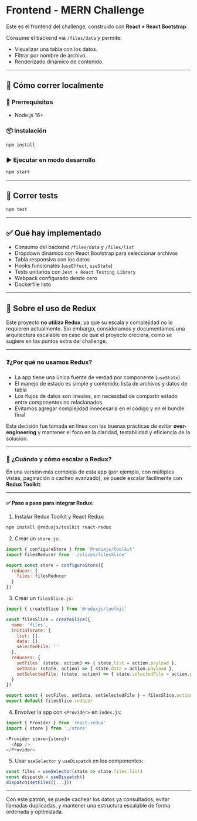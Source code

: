 # Frontend - MERN Challenge

Este es el frontend del challenge, construido con **React + React Bootstrap**.

Consume el backend vía `/files/data` y permite:

- Visualizar una tabla con los datos.
- Filtrar por nombre de archivo.
- Renderizado dinámico de contenido.

---

## 🚀 Cómo correr localmente

### 🧱 Prerrequisitos

- Node.js 16+

### 📦 Instalación

```bash
npm install
```

### ▶️ Ejecutar en modo desarrollo

```bash
npm start
```

---

## 🧪 Correr tests

```bash
npm test
```

---

## ✅ Qué hay implementado

- Consumo del backend `/files/data` y `/files/list`
- Dropdown dinámico con React Bootstrap para seleccionar archivos
- Tabla responsiva con los datos
- Hooks funcionales (`useEffect`, `useState`)
- Tests unitarios con `Jest + React Testing Library`
- Webpack configurado desde cero
- Dockerfile listo


---

## 🧠 Sobre el uso de Redux

Este proyecto **no utiliza Redux**, ya que su escala y complejidad no lo requieren actualmente. Sin embargo, consideramos y documentamos una arquitectura escalable en caso de que el proyecto creciera, como se sugiere en los puntos extra del challenge.

---

### ❓¿Por qué no usamos Redux?

- La app tiene una única fuente de verdad por componente (`useState`)
- El manejo de estado es simple y contenido: lista de archivos y datos de tabla
- Los flujos de datos son lineales, sin necesidad de compartir estado entre componentes no relacionados
- Evitamos agregar complejidad innecesaria en el código y en el bundle final

Esta decisión fue tomada en línea con las buenas prácticas de evitar **over-engineering** y mantener el foco en la claridad, testabilidad y eficiencia de la solución.

---

### 🧩 ¿Cuándo y cómo escalar a Redux?

En una versión más compleja de esta app (por ejemplo, con múltiples vistas, paginación o cacheo avanzado), se puede escalar fácilmente con **Redux Toolkit**:

---

#### ✅ Paso a paso para integrar Redux:

1. Instalar Redux Toolkit y React Redux:
```bash
npm install @reduxjs/toolkit react-redux
```

2. Crear un `store.js`:
```js
import { configureStore } from '@reduxjs/toolkit'
import filesReducer from './slices/filesSlice'

export const store = configureStore({
  reducer: {
    files: filesReducer
  }
})
```

3. Crear un `filesSlice.js`:
```js
import { createSlice } from '@reduxjs/toolkit'

const filesSlice = createSlice({
  name: 'files',
  initialState: {
    list: [],
    data: [],
    selectedFile: ''
  },
  reducers: {
    setFiles: (state, action) => { state.list = action.payload },
    setData: (state, action) => { state.data = action.payload },
    setSelectedFile: (state, action) => { state.selectedFile = action.payload }
  }
})

export const { setFiles, setData, setSelectedFile } = filesSlice.actions
export default filesSlice.reducer
```

4. Envolver la app con `<Provider>` en `index.js`:
```js
import { Provider } from 'react-redux'
import { store } from './store'

<Provider store={store}>
  <App />
</Provider>
```

5. Usar `useSelector` y `useDispatch` en los componentes:
```js
const files = useSelector(state => state.files.list)
const dispatch = useDispatch()
dispatch(setFiles([...]))
```

---

Con este patrón, se puede cachear los datos ya consultados, evitar llamadas duplicadas, y mantener una estructura escalable de forma ordenada y optimizada.
